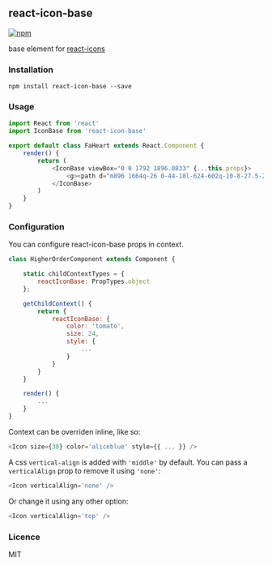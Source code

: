 ## react-icon-base

[![npm][npm-image]][npm-url]

[npm-image]: https://img.shields.io/npm/v/react-icon-base.svg?style=flat-square
[npm-url]: https://www.npmjs.com/package/react-icon-base

base element for [react-icons](https://github.com/gorangajic/react-icons)

### Installation

```
npm install react-icon-base --save
```


### Usage

```js
import React from 'react'
import IconBase from 'react-icon-base'

export default class FaHeart extends React.Component {
    render() {
        return (
            <IconBase viewBox="0 0 1792 1896.0833" {...this.props}>
                <g><path d="m896 1664q-26 0-44-18l-624-602q-10-8-27.5-26t-55.5-65.5-68-97.5-53.5-121-23.5-138q0-220 127-344t351-124q62 0 126.5 21.5t120 58 95.5 68.5 76 68q36-36 76-68t95.5-68.5 120-58 126.5-21.5q224 0 351 124t127 344q0 221-229 450l-623 600q-18 18-44 18z"/></g>
            </IconBase>
        )
    }
}
```

### Configuration
You can configure react-icon-base props in context.

```js
class HigherOrderComponent extends Component {

    static childContextTypes = {
        reactIconBase: PropTypes.object
    };

    getChildContext() {
        return {
            reactIconBase: {
                color: 'tomato',
                size: 24,
                style: {
                    ...
                }
            }
        }
    }

    render() {
        ...
    }
}
```

Context can be overriden inline, like so:

```js
<Icon size={30} color='aliceblue' style={{ ... }} />
```

A css `vertical-align` is added with `'middle'` by default. You can pass a `verticalAlign` prop to remove it using `'none'`:

```js
<Icon verticalAlign='none' />
```

Or change it using any other option:

```js
<Icon verticalAlign='top' />
```

### Licence

MIT
